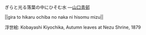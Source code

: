 ぎらと光る落葉の中にひそむ水
—[山口青邨](https://ja.wikipedia.org/wiki/山口青邨)

||gira to hikaru ochiba no naka ni hisomu mizu||

浮世絵: Kobayashi Kiyochika, Autumn leaves at Nezu Shrine, 1879